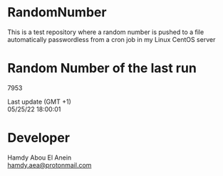 # RandomNumber    
This is a test repository where a random number is pushed to a file automatically passwordless from a cron job in my Linux CentOS server    
# Random Number of the last run   
7953
      
Last update (GMT +1)    
05/25/22 18:00:01
# Developer    
Hamdy Abou El Anein   
hamdy.aea@protonmail.com
